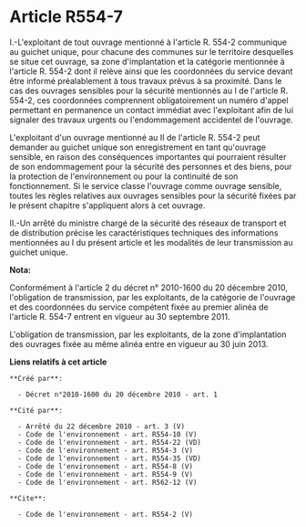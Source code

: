 # Article R554-7

I.-L'exploitant de tout ouvrage mentionné à l'article R. 554-2 communique au guichet unique, pour chacune des communes sur le
territoire desquelles se situe cet ouvrage, sa zone d'implantation et la catégorie mentionnée à l'article R. 554-2 dont il
relève ainsi que les coordonnées du service devant être informé préalablement à tous travaux prévus à sa proximité. Dans le
cas des ouvrages sensibles pour la sécurité mentionnés au I de l'article R. 554-2, ces coordonnées comprennent
obligatoirement un numéro d'appel permettant en permanence un contact immédiat avec l'exploitant afin de lui signaler des
travaux urgents ou l'endommagement accidentel de l'ouvrage.

L'exploitant d'un ouvrage mentionné au II de l'article R. 554-2 peut demander au guichet unique son enregistrement en tant
qu'ouvrage sensible, en raison des conséquences importantes qui pourraient résulter de son endommagement pour la sécurité des
personnes et des biens, pour la protection de l'environnement ou pour la continuité de son fonctionnement. Si le service
classe l'ouvrage comme ouvrage sensible, toutes les règles relatives aux ouvrages sensibles pour la sécurité fixées par le
présent chapitre s'appliquent alors à cet ouvrage. 

II.-Un arrêté du ministre chargé de la sécurité des réseaux de transport et de distribution précise les caractéristiques
techniques des informations mentionnées au I du présent article et les modalités de leur transmission au guichet unique.

**Nota:**

Conformément à l'article 2 du décret n° 2010-1600 du 20 décembre 2010, l'obligation de transmission, par les exploitants, de
la catégorie de l'ouvrage et des coordonnées du service compétent fixée au premier alinéa de l'article R. 554-7 entrent en
vigueur au 30 septembre 2011.

L'obligation de transmission, par les exploitants, de la zone d'implantation des ouvrages fixée au même alinéa entre en
vigueur au 30 juin 2013.

**Liens relatifs à cet article**

	**Créé par**:

	  - Décret n°2010-1600 du 20 décembre 2010 - art. 1

	**Cité par**:

	  - Arrêté du 22 décembre 2010 - art. 3 (V)
	  - Code de l'environnement - art. R554-10 (V)
	  - Code de l'environnement - art. R554-22 (VD)
	  - Code de l'environnement - art. R554-3 (V)
	  - Code de l'environnement - art. R554-35 (VD)
	  - Code de l'environnement - art. R554-8 (V)
	  - Code de l'environnement - art. R554-9 (V)
	  - Code de l'environnement - art. R562-12 (V)

	**Cite**:

	  - Code de l'environnement - art. R554-2 (V)
